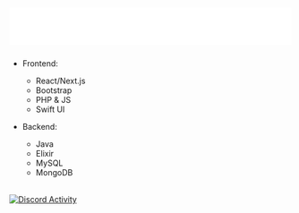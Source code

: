 <h1 align="center">
  <img src="https://raw.githubusercontent.com/ItzPolah/ItzPolah/be0c25343e03395f26815cbb0a72912f86b796a0/header.svg">
</h1>

- Frontend:
  - React/Next.js
  - Bootstrap
  - PHP & JS
  - Swift UI

- Backend:
  - Java
  - Elixir
  - MySQL
  - MongoDB

\
[![Discord Activity](https://lanyard-profile-readme.vercel.app/api/645045981238394902)](https://itspolar.dev/)
